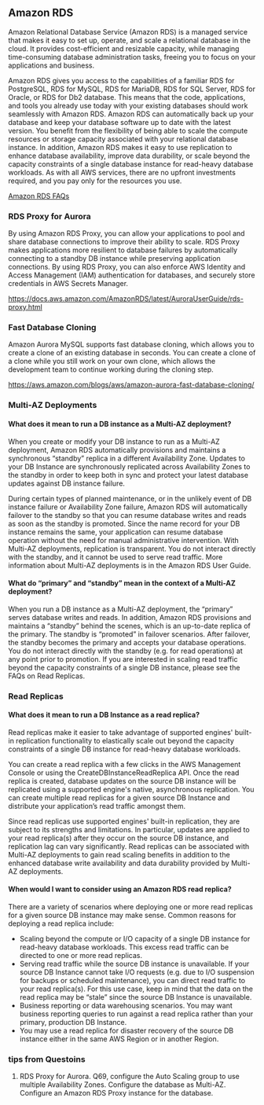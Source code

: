 ## Amazon RDS

Amazon Relational Database Service (Amazon RDS) is a managed service that makes it easy to set up, operate, and scale a relational database in the cloud. It provides cost-efficient and resizable capacity, while managing time-consuming database administration tasks, freeing you to focus on your applications and business.

Amazon RDS gives you access to the capabilities of a familiar RDS for PostgreSQL, RDS for MySQL, RDS for MariaDB, RDS for SQL Server, RDS for Oracle, or RDS for Db2 database. This means that the code, applications, and tools you already use today with your existing databases should work seamlessly with Amazon RDS. Amazon RDS can automatically back up your database and keep your database software up to date with the latest version. You benefit from the flexibility of being able to scale the compute resources or storage capacity associated with your relational database instance. In addition, Amazon RDS makes it easy to use replication to enhance database availability, improve data durability, or scale beyond the capacity constraints of a single database instance for read-heavy database workloads. As with all AWS services, there are no upfront investments required, and you pay only for the resources you use.

[Amazon RDS FAQs](https://aws.amazon.com/rds/faqs/)

### RDS Proxy for Aurora

By using Amazon RDS Proxy, you can allow your applications to pool and share database connections to improve their ability to scale. RDS Proxy makes applications more resilient to database failures by automatically connecting to a standby DB instance while preserving application connections. By using RDS Proxy, you can also enforce AWS Identity and Access Management (IAM) authentication for databases, and securely store credentials in AWS Secrets Manager.

https://docs.aws.amazon.com/AmazonRDS/latest/AuroraUserGuide/rds-proxy.html


### Fast Database Cloning

Amazon Aurora MySQL supports fast database cloning, which allows you to create a clone of an existing database in seconds. You can create a clone of a clone while you still work on your own clone, which allows the development team to continue working during the cloning step.

https://aws.amazon.com/blogs/aws/amazon-aurora-fast-database-cloning/


### Multi-AZ Deployments

#### What does it mean to run a DB instance as a Multi-AZ deployment?

When you create or modify your DB instance to run as a Multi-AZ deployment, Amazon RDS automatically provisions and maintains a synchronous “standby” replica in a different Availability Zone. Updates to your DB Instance are synchronously replicated across Availability Zones to the standby in order to keep both in sync and protect your latest database updates against DB instance failure. 

During certain types of planned maintenance, or in the unlikely event of DB instance failure or Availability Zone failure, Amazon RDS will automatically failover to the standby so that you can resume database writes and reads as soon as the standby is promoted. Since the name record for your DB instance remains the same, your application can resume database operation without the need for manual administrative intervention. With Multi-AZ deployments, replication is transparent. You do not interact directly with the standby, and it cannot be used to serve read traffic. More information about Multi-AZ deployments is in the Amazon RDS User Guide.

#### What do “primary” and “standby” mean in the context of a Multi-AZ deployment?

When you run a DB instance as a Multi-AZ deployment, the “primary” serves database writes and reads. In addition, Amazon RDS provisions and maintains a “standby” behind the scenes, which is an up-to-date replica of the primary. The standby is “promoted” in failover scenarios. After failover, the standby becomes the primary and accepts your database operations. You do not interact directly with the standby (e.g. for read operations) at any point prior to promotion. If you are interested in scaling read traffic beyond the capacity constraints of a single DB instance, please see the FAQs on Read Replicas.

### Read Replicas

#### What does it mean to run a DB Instance as a read replica?

Read replicas make it easier to take advantage of supported engines' built-in replication functionality to elastically scale out beyond the capacity constraints of a single DB instance for read-heavy database workloads.

You can create a read replica with a few clicks in the AWS Management Console or using the CreateDBInstanceReadReplica API. Once the read replica is created, database updates on the source DB instance will be replicated using a supported engine's native, asynchronous replication. You can create multiple read replicas for a given source DB Instance and distribute your application’s read traffic amongst them.

Since read replicas use supported engines' built-in replication, they are subject to its strengths and limitations. In particular, updates are applied to your read replica(s) after they occur on the source DB instance, and replication lag can vary significantly. Read replicas can be associated with Multi-AZ deployments to gain read scaling benefits in addition to the enhanced database write availability and data durability provided by Multi-AZ deployments.

#### When would I want to consider using an Amazon RDS read replica?

There are a variety of scenarios where deploying one or more read replicas for a given source DB instance may make sense. Common reasons for deploying a read replica include:

- Scaling beyond the compute or I/O capacity of a single DB instance for read-heavy database workloads. This excess read traffic can be directed to one or more read replicas.
- Serving read traffic while the source DB instance is unavailable. If your source DB Instance cannot take I/O requests (e.g. due to I/O suspension for backups or scheduled maintenance), you can direct read traffic to your read replica(s). For this use case, keep in mind that the data on the read replica may be “stale” since the source DB Instance is unavailable.
- Business reporting or data warehousing scenarios. You may want business reporting queries to run against a read replica rather than your primary, production DB Instance.
- You may use a read replica for disaster recovery of the source DB instance either in the same AWS Region or in another Region.

### tips from Questoins
1. RDS Proxy for Aurora. Q69, configure the Auto Scaling group to use multiple Availability Zones. Configure the database as Multi-AZ. Configure an Amazon RDS Proxy instance for the database.
